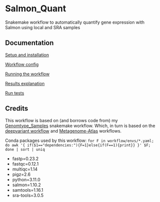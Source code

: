 # Salmon_Quant
Snakemake workflow to automatically quantify gene expression with Salmon using local and SRA samples

## Documentation
[Setup and installation](https://github.com/TimothyStephens/Expression_Quant/wiki#setup-and-installation)

[Workflow config](https://github.com/TimothyStephens/Expression_Quant/wiki#workflow-config)

[Running the workflow](https://github.com/TimothyStephens/Expression_Quant/wiki#running-the-workflow)

[Results explanation](https://github.com/TimothyStephens/Expression_Quant/wiki#results)

[Run tests](https://github.com/TimothyStephens/Expression_Quant/wiki/Test_Example)



## Credits
This workflow is based on (and borrows code from) my [Genomtype_Samples](https://github.com/TimothyStephens/Genotype_Samples) snakemake workflow.
Which, in turn is based on the [deepvariant workflow](https://github.com/nikostr/dna-seq-deepvariant-glnexus-variant-calling) and [Metagenome-Atlas](https://github.com/metagenome-atlas/atlas) workflows.

Conda packages used by this workflow:
`for F in workflow/envs/*.yaml; do awk '{ if($1=="dependencies:"){F=1}else{if(F==1){print}} }' $F; done | sort | uniq`
  - fastp=0.23.2
  - fastqc=0.12.1
  - multiqc=1.14
  - pigz=2.6
  - python=3.11.0
  - salmon=1.10.2
  - samtools=1.16.1
  - sra-tools=3.0.5

